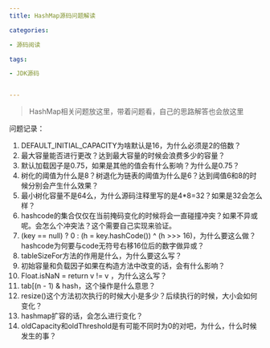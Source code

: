 ```yaml
---
title: HashMap源码问题解读

categories: 

- 源码阅读

tags: 

- JDK源码


---
```


> HashMap相关问题放这里，带着问题看，自己的思路解答也会放这里

问题记录：

1. DEFAULT_INITIAL_CAPACITY为啥默认是16，为什么必须是2的倍数？
2. 最大容量能否进行更改？达到最大容量的时候会浪费多少的容量？
3. 默认加载因子是0.75，如果是其他的值会有什么影响？为什么是0.75？
4. 树化的阈值为什么是8？树退化为链表的阈值为什么是6？达到阈值6和8的时候分别会产生什么效果？
5. 最小树化容量不是64么，为什么源码注释里写的是4*8=32？如果是32会怎么样？
6. hashcode的集合仅仅在当前掩码变化的时候将会一直碰撞冲突？如果不异或呢。会怎么个冲突法？这个需要自己实现来验证。
7. (key == null) ? 0 : (h = key.hashCode()) ^ (h >>> 16)，为什么要这么做？hashcode为何要与code无符号右移16位后的数字做异或？
8. tableSizeFor方法的作用是什么，为什么要这么写？
9. 初始容量和负载因子如果在构造方法中改变的话，会有什么影响？
10. Float.isNaN = return v != v ，为什么这么写？
11. tab[(n - 1) & hash，这个操作是什么意思？
12. resize()这个方法初次执行的时候大小是多少？后续执行的时候，大小会如何变化？
13. hashmap扩容的话，会怎么进行变化？
14. oldCapacity和oldThreshold是有可能不同时为0的对吧，为什么，什么时候发生的事？

